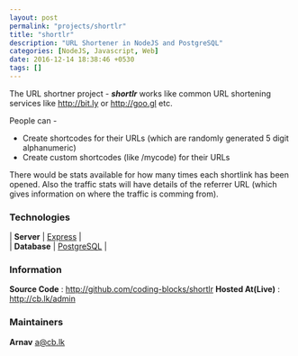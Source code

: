 ```yaml
---
layout: post
permalink: "projects/shortlr"
title: "shortlr"
description: "URL Shortener in NodeJS and PostgreSQL"
categories: [NodeJS, Javascript, Web]
date: 2016-12-14 18:38:46 +0530
tags: []
---
```


The URL shortner project - _**shortlr**_ works like common URL shortening services like
<http://bit.ly> or <http://goo.gl> etc.    

People can -   
- Create shortcodes for their URLs (which are randomly generated 5 digit alphanumeric)  
- Create custom shortcodes (like /mycode) for their URLs  
 
There would be stats available for how many times each shortlink has been
opened. Also the traffic stats will have details of the referrer URL 
(which gives information on where the traffic is comming from). 
 

### Technologies

| **Server** | [Express](http://expressjs.com) |    
|  **Database**  | [PostgreSQL](http://postgresql.org)  |   


### Information

**Source Code** : <http://github.com/coding-blocks/shortlr>
**Hosted At(Live)** : <http://cb.lk/admin>


### Maintainers

**Arnav** <a@cb.lk>